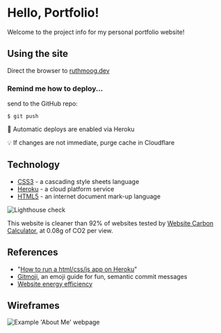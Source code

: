 # Hello, Portfolio!

Welcome to the project info for my personal portfolio website!

## Using the site

Direct the browser to [ruthmoog.dev](https://www.ruthmoog.dev)
<!-- or the temp url `https://intense-badlands-89473.herokuapp.com/` -->

### Remind me how to deploy...

send to the GitHub repo:
```shell
$ git push
```

:rocket: Automatic deploys are enabled via Heroku
<!-- send to Heroku and deploy:
```shell
$ heroku login
$ git push heroku master
``` -->

:bulb: If changes are not immediate, purge cache in Cloudflare 

## Technology

 - [CSS3](https://developer.mozilla.org/en-US/docs/Archive/CSS3) - a cascading style sheets language
 - [Heroku](https://www.heroku.com/) - a cloud platform service
 - [HTML5](https://w3.org/html/logo) - an internet document mark-up language

![Lighthouse check](./images/lighthouse.png)

This website is cleaner than 92% of websites tested by [Website Carbon Calculator](https://www.websitecarbon.com/website/ruthmoog-dev/), at 0.08g of CO2 per view.

## References

- "[How to run a html/css/js app on Heroku](https://medium.com/@winnieliang/how-to-run-a-simple-html-css-javascript-application-on-heroku-4e664c541b0b)"
- [Gitmoji](https://gitmoji.carloscuesta.me/), an emoji guide for fun, semantic commit messages
- [Website energy efficiency](https://www.wholegraindigital.com/blog/website-energy-efficiency/)

## Wireframes

![Example 'About Me' webpage](./images/wireframe-about.png)
